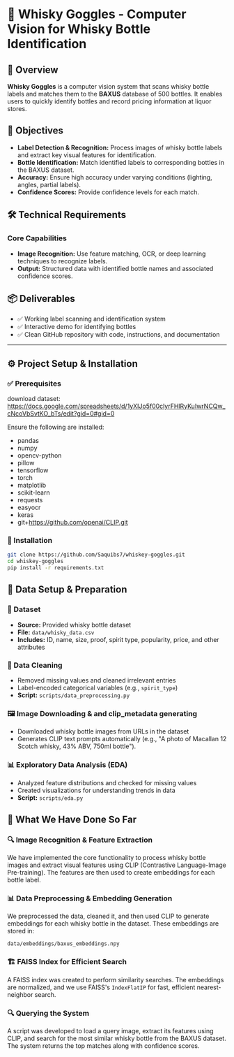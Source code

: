 # 🥃 Whisky Goggles - Computer Vision for Whisky Bottle Identification

## 📖 Overview
**Whisky Goggles** is a computer vision system that scans whisky bottle labels and matches them to the **BAXUS** database of 500 bottles. It enables users to quickly identify bottles and record pricing information at liquor stores.

## 🎯 Objectives
- **Label Detection & Recognition:** Process images of whisky bottle labels and extract key visual features for identification.
- **Bottle Identification:** Match identified labels to corresponding bottles in the BAXUS dataset.
- **Accuracy:** Ensure high accuracy under varying conditions (lighting, angles, partial labels).
- **Confidence Scores:** Provide confidence levels for each match.

## 🛠 Technical Requirements

### Core Capabilities
- **Image Recognition:** Use feature matching, OCR, or deep learning techniques to recognize labels.
- **Output:** Structured data with identified bottle names and associated confidence scores.

## 📦 Deliverables
- ✅ Working label scanning and identification system
- ✅ Interactive demo for identifying bottles
- ✅ Clean GitHub repository with code, instructions, and documentation

---

## ⚙️ Project Setup & Installation

### ✅ Prerequisites
download dataset: https://docs.google.com/spreadsheets/d/1yXIJo5f00clyrFHlRyKuIwrNCQw_cNcoVbSvtKO_bTs/edit?gid=0#gid=0

Ensure the following are installed:
- pandas
- numpy
- opencv-python
- pillow
- tensorflow
- torch
- matplotlib
- scikit-learn
- requests
- easyocr
- keras
- git+https://github.com/openai/CLIP.git


### 🔧 Installation

```bash
git clone https://github.com/Saquibs7/whiskey-goggles.git
cd whiskey-goggles
pip install -r requirements.txt
```
## 📁 Data Setup & Preparation

### 📂 Dataset
- **Source:** Provided whisky bottle dataset  
- **File:** `data/whisky_data.csv`  
- **Includes:** ID, name, size, proof, spirit type, popularity, price, and other attributes

### 🧹 Data Cleaning
- Removed missing values and cleaned irrelevant entries  
- Label-encoded categorical variables (e.g., `spirit_type`)  
- **Script:** `scripts/data_preprocessing.py`

### 🖼 Image Downloading & and clip_metadata generating
- Downloaded whisky bottle images from URLs in the dataset  
- Generates CLIP text prompts automatically (e.g., "A photo of Macallan 12 Scotch whisky, 43% ABV, 750ml bottle").


### 📊 Exploratory Data Analysis (EDA)
- Analyzed feature distributions and checked for missing values  
- Created visualizations for understanding trends in data  
- **Script:** `scripts/eda.py`
## 🚀 What We Have Done So Far

### 🔍 Image Recognition & Feature Extraction
We have implemented the core functionality to process whisky bottle images and extract visual features using CLIP (Contrastive Language-Image Pre-training). The features are then used to create embeddings for each bottle label.

### 📊 Data Preprocessing & Embedding Generation
We preprocessed the data, cleaned it, and then used CLIP to generate embeddings for each whisky bottle in the dataset. These embeddings are stored in:

`data/embeddings/baxus_embeddings.npy`

### 🏗 FAISS Index for Efficient Search
A FAISS index was created to perform similarity searches. The embeddings are normalized, and we use FAISS's `IndexFlatIP` for fast, efficient nearest-neighbor search.

### 🔍 Querying the System
A script was developed to load a query image, extract its features using CLIP, and search for the most similar whisky bottle from the BAXUS dataset. The system returns the top matches along with confidence scores.


